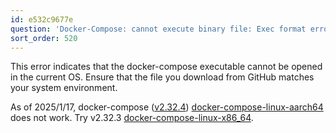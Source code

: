 ```yaml
---
id: e532c9677e
question: 'Docker-Compose: cannot execute binary file: Exec format error'
sort_order: 520
---
```


This error indicates that the docker-compose executable cannot be opened in the current OS. Ensure that the file you download from GitHub matches your system environment.

As of 2025/1/17, docker-compose ([v2.32.4](https://github.com/docker/compose/releases/tag/v2.32.4)) [docker-compose-linux-aarch64](https://github.com/docker/compose/releases/download/v2.32.4/docker-compose-linux-aarch64) does not work. Try v2.32.3 [docker-compose-linux-x86_64](https://github.com/docker/compose/releases/download/v2.32.3/docker-compose-linux-x86_64).